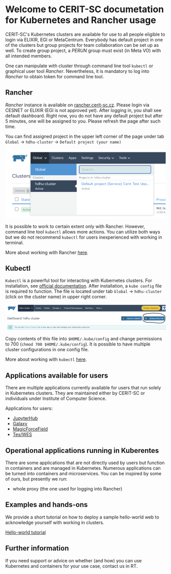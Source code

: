# Welcome to CERIT-SC documetation for Kubernetes and Rancher usage

CERIT-SC's Kubernetes clusters are available for use to all people eligible to login via ELIXIR, EGI or MetaCentrum. 
Everybody has default project in one of the clusters but group projects for team collaboration can be set up as well. To create group project, a _PERUN_ group must exist (in Meta VO) with all intended members.

One can manipulate with cluster through command line tool `kubectl` or graphical user tool _Rancher_. Nevertheless, it is mandatory to log into _Rancher_ to obtain token for command line tool. 

## Rancher

_Rancher_ instance is available on [rancher.cerit-sc.cz](rancher.cerit-sc.cz). Please login via CESNET or ELIXIR (EGI is not approved yet).
After logging in, you shall see default dashboard. Right now, you do not have any default project but after 5 minutes, one will be assigned to you. Please refresh the page after such time. 

You can find assigned project in the upper left corner of the page under tab `Global` &rarr; `hdhu-cluster` &rarr; `Default project (your name)`

![default project](https://github.com/CERIT-SC/kube-docs/blob/gh-pages/default.png?raw=true)

It is possible to work to certain extent only with Rancher. However, command line tool `kubectl` allows more actions. You can utilize both ways but we do not recommend `kubectl` for users inexperienced with working in terminal.

More about working with Rancher [here](rancher.md).


## Kubectl

`Kubectl` is a powerful tool for interacting with Kubernetes clusters. For installation, see [official documentation](https://kubernetes.io/docs/tasks/tools/#kubectl). After installation, a `kube config` file is required to function. The file is located under tab `Global` &rarr; `hdhu-cluster` (click on the cluster name) in upper right corner.

![kube config](https://github.com/CERIT-SC/kube-docs/blob/gh-pages/config.png?raw=true)

Copy contents of this file into `$HOME/.kube/config` and change permissions to 700 (`chmod 700 $HOME/.kube/config`). It is possible to have multiple cluster configurations in one config file. 

More about working with `kubectl` [here](kubectl.md).

## Applications available for users

There are multiple applications currently available for users that run solely in Kubernetes clusters. They are maintained either by CERIT-SC or individuals under Institute of Computer Science. 

Applications for users:

- [JupyterHub](jupyterhub.md)
- [Galaxy](galaxy.md)
- [MagicForceField](mff.md)
- [Tes/WES](teswes.md)

## Operational applications running in Kuberentes 

There are some applications that are not directly used by users but function in containers and are managed in Kubernetes. Numerous applications can be turned into containers and microservices. You can be inspired by some of ours, but presently we run:

- whole proxy (the one used for logging into Rancher) 

## Examples and hands-ons

We provide a short tutorial on how to deploy a sample hello-world web to acknowledge yourself with working in clusters.

[Hello-world tutorial](helloworld-cmd.md)

## Further information

If you need support or advice on whether (and how) you can use Kubernetes and containers for your use case, contact us in RT. 

